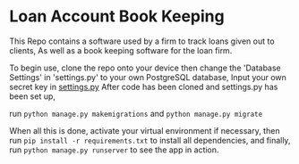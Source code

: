# Loan Account Book Keeping
This Repo contains a software used by a firm to track loans given out to clients, As well as a book keeping software for the loan firm.

To begin use, clone the repo onto your device then change the 'Database Settings' in 'settings.py' to your own PostgreSQL database, 
Input your own secret key in [settings.py](../efeurban/efeurban/settings.py)
After code has been cloned and settings.py has been set up,

run `python manage.py makemigrations` and `python manage.py migrate`

When all this is done, activate your virtual environment if necessary, 
then run `pip install -r requirements.txt` to install all dependencies, and finally,
run `python manage.py runserver` to see the app in action.
